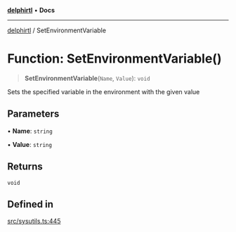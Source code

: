 [**delphirtl**](../README.md) • **Docs**

***

[delphirtl](../globals.md) / SetEnvironmentVariable

# Function: SetEnvironmentVariable()

> **SetEnvironmentVariable**(`Name`, `Value`): `void`

Sets the specified variable in the environment with the given value

## Parameters

• **Name**: `string`

• **Value**: `string`

## Returns

`void`

## Defined in

[src/sysutils.ts:445](https://github.com/chuacw/delphirtl/blob/f0fe3802fcf930859eb4297a0ec19446d57ff540/src/sysutils.ts#L445)
